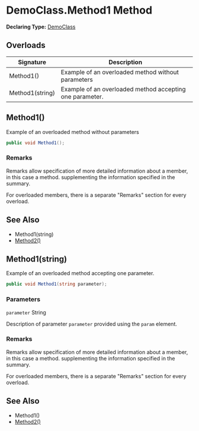 # DemoClass.Method1 Method

**Declaring Type:** [DemoClass](../Type.md)

## Overloads

| Signature       | Description                                              |
| --------------- | -------------------------------------------------------- |
| Method1()       | Example of an overloaded method without parameters       |
| Method1(string) | Example of an overloaded method accepting one parameter. |

## Method1()

Example of an overloaded method without parameters

```csharp
public void Method1();
```

### Remarks

Remarks allow specification of more detailed information about a member, in this case a method. supplementing the information specified in the summary.

For overloaded members, there is a separate "Remarks" section for every overload.

## See Also

- Method1(string)
- [Method2()](Method2.md)

## Method1(string)

Example of an overloaded method accepting one parameter.

```csharp
public void Method1(string parameter);
```

### Parameters

`parameter`  String

Description of parameter `parameter` provided using the `param` element.

### Remarks

Remarks allow specification of more detailed information about a member, in this case a method. supplementing the information specified in the summary.

For overloaded members, there is a separate "Remarks" section for every overload.

## See Also

- Method1()
- [Method2()](Method2.md)
